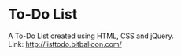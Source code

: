 # To-Do List

A To-Do List created using HTML, CSS and jQuery.
<br>
Link: http://listtodo.bitballoon.com/